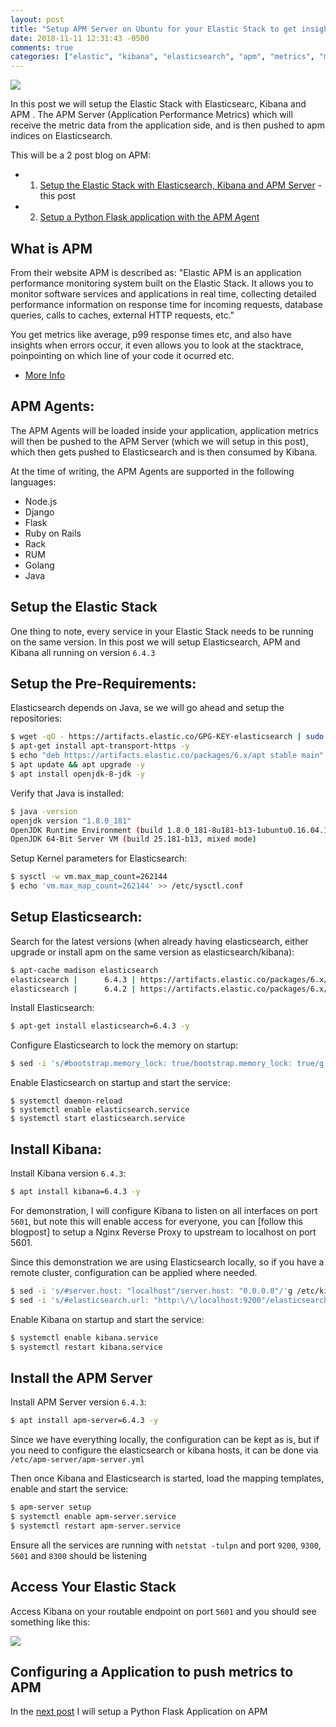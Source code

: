 ```yaml
---
layout: post
title: "Setup APM Server on Ubuntu for your Elastic Stack to get insights in your Application Performance Metrics"
date: 2018-11-11 12:31:43 -0500
comments: true
categories: ["elastic", "kibana", "elasticsearch", "apm", "metrics", "monitoring"] 
---
```


![](https://objects.ruanbekker.com/assets/images/elastic-apm-overview.png)

In this post we will setup the Elastic Stack with Elasticsearc, Kibana and APM . The APM Server (Application Performance Metrics) which will receive the metric data from the application side, and is then pushed to apm indices on Elasticsearch.

This will be a 2 post blog on APM:

- 1) [Setup the Elastic Stack with Elasticsearch, Kibana and APM Server]() - this post
- 2) [Setup a Python Flask application with the APM Agent](https://blog.ruanbekker.com/blog/2018/11/11/get-application-performance-metrics-on-python-flask-with-elastic-apm-on-kibana-and-elasticsearch/)

## What is APM

From their website APM is described as: "Elastic APM is an application performance monitoring system built on the Elastic Stack. It allows you to monitor software services and applications in real time, collecting detailed performance information on response time for incoming requests, database queries, calls to caches, external HTTP requests, etc."

You get metrics like average, p99 response times etc, and also have insights when errors occur, it even allows you to look at the stacktrace, poinpointing on which line of your code it ocurred etc.

- [More Info](https://www.elastic.co/solutions/apm)

## APM Agents:

The APM Agents will be loaded inside your application, application metrics will then be pushed to the APM Server (which we will setup in this post), which then gets pushed to Elasticsearch and is then consumed by Kibana.

At the time of writing, the APM Agents are supported in the following languages:

- Node.js
- Django
- Flask
- Ruby on Rails
- Rack
- RUM
- Golang
- Java

## Setup the Elastic Stack

One thing to note, every service in your Elastic Stack needs to be running on the same version. In this post we will setup Elasticsearch, APM and Kibana all running on version `6.4.3`

## Setup the Pre-Requirements:

Elasticsearch depends on Java, se we will go ahead and setup the repositories:

```bash
$ wget -qO - https://artifacts.elastic.co/GPG-KEY-elasticsearch | sudo apt-key add -
$ apt-get install apt-transport-https -y
$ echo "deb https://artifacts.elastic.co/packages/6.x/apt stable main" | sudo tee -a /etc/apt/sources.list.d/elastic-6.x.list
$ apt update && apt upgrade -y 
$ apt install openjdk-8-jdk -y
```

Verify that Java is installed:

```bash
$ java -version
openjdk version "1.8.0_181"
OpenJDK Runtime Environment (build 1.8.0_181-8u181-b13-1ubuntu0.16.04.1-b13)
OpenJDK 64-Bit Server VM (build 25.181-b13, mixed mode)
```

Setup Kernel parameters for Elasticsearch:

```bash
$ sysctl -w vm.max_map_count=262144
$ echo 'vm.max_map_count=262144' >> /etc/sysctl.conf
```

## Setup Elasticsearch:

Search for the latest versions (when already having elasticsearch, either upgrade or install apm on the same version as elasticsearch/kibana):

```bash
$ apt-cache madison elasticsearch
elasticsearch |      6.4.3 | https://artifacts.elastic.co/packages/6.x/apt stable/main amd64 Packages
elasticsearch |      6.4.2 | https://artifacts.elastic.co/packages/6.x/apt stable/main amd64 Packages
```

Install Elasticsearch:

```bash
$ apt-get install elasticsearch=6.4.3 -y
```

Configure Elasticsearch to lock the memory on startup:

```bash
$ sed -i 's/#bootstrap.memory_lock: true/bootstrap.memory_lock: true/g' /etc/elasticsearch/elasticsearch.yml
```

Enable Elasticsearch on startup and start the service:

```
$ systemctl daemon-reload
$ systemctl enable elasticsearch.service
$ systemctl start elasticsearch.service
```

## Install Kibana:

Install Kibana version `6.4.3`:

```bash
$ apt install kibana=6.4.3 -y
```

For demonstration, I will configure Kibana to listen on all interfaces on port `5601`, but note this will enable access for everyone, you can [follow this blogpost] to setup a Nginx Reverse Proxy to upstream to localhost on port 5601.

Since this demonstration we are using Elasticsearch locally, so if you have a remote cluster, configuration can be applied where needed.

```bash
$ sed -i 's/#server.host: "localhost"/server.host: "0.0.0.0"/'g /etc/kibana/kibana.yml
$ sed -i 's/#elasticsearch.url: "http:\/\/localhost:9200"/elasticsearch.url: "http:\/\/localhost:9200"/'g /etc/kibana/kibana.yml
```

Enable Kibana on startup and start the service:

```bash
$ systemctl enable kibana.service
$ systemctl restart kibana.service
```

## Install the APM Server

Install APM Server version `6.4.3`:

```bash
$ apt install apm-server=6.4.3 -y
```

Since we have everything locally, the configuration can be kept as is, but if you need to configure the elasticsearch or kibana hosts, it can be done via `/etc/apm-server/apm-server.yml`

Then once Kibana and Elasticsearch is started, load the mapping templates, enable and start the service:

```bash
$ apm-server setup
$ systemctl enable apm-server.service
$ systemctl restart apm-server.service
```

Ensure all the services are running with `netstat -tulpn` and port `9200`, `9300`, `5601` and `8300` should be listening

## Access Your Elastic Stack

Access Kibana on your routable endpoint on port `5601` and you should see something like this:

![](https://objects.ruanbekker.com/assets/images/elastic-apm-startup.png)

## Configuring a Application to push metrics to APM

In the [next post](https://blog.ruanbekker.com/blog/2018/11/11/get-application-performance-metrics-on-python-flask-with-elastic-apm-on-kibana-and-elasticsearch/) I will setup a Python Flask Application on APM

<script type="text/javascript">
  ( function() {
    if (window.CHITIKA === undefined) { window.CHITIKA = { 'units' : [] }; };
    var unit = {"calltype":"async[2]","publisher":"rbekker87","width":728,"height":90,"sid":"Chitika Default"};
    var placement_id = window.CHITIKA.units.length;
    window.CHITIKA.units.push(unit);
    document.write('<div id="chitikaAdBlock-' + placement_id + '"></div>');
}());
</script>
<script type="text/javascript" src="//cdn.chitika.net/getads.js" async></script>
